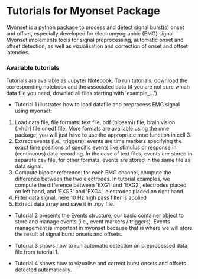 # Tutorials for Myonset Package

Myonset is a python package to process and detect signal burst(s) onset and offset, especially developed for electromyographic (EMG) signal. 
Myonset implements tools for signal preprocessing, automatic onset and offset detection, as well as vizualisation and correction of onset and offset latencies.

### Available tutorials

Tutorials ara available as Jupyter Notebook. To run tutorials, download the corresponding notebook and the associated data (if you are not sure which data file you need, downlad all files starting with 'example_...').

- Tutorial 1 illustrates how to load datafile and preprocess EMG signal using myonset:
1. Load data file, file formats: text file, bdf (biosemi) file, brain vision (.vhdr) file or edf file. More formats are available using the mne package, you will just have to use the appropriate mne function in cell 3.
2. Extract events (i.e., triggers): events are time markers specifying the exact time positions of specific events like stimulus or response in (continuous) data recording. In the case of text files, events are stored in separate csv file, for other formats, events are stored in the same file as data signal.
3. Compute bipolar reference: for each EMG channel, compute the difference between the two electrodes. In tutorial examples, we compute the difference between 'EXG1' and 'EXG2', electrodes placed on left hand, and 'EXG3' and 'EXG4', electrodes placed on right hand.
4. Filter data signal, here 10 Hz high pass filter is applied
5. Extract data array and save it in .npy file.

- Tutorial 2 presents the Events structure, our basic container object to store and manage events (i.e., event markers / triggers). Events management is important in myonset because that is where we will store the result of signal burst onsets and offsets.

- Tutorial 3 shows how to run automatic detection on preprocessed data file from tutorial 1.

- Tutorial 4 shows how to vizualise and correct burst onsets and offsets detected automatically. 




